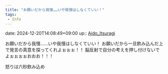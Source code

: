 ```yaml
---
title: "お願いだから我慢……いや我慢はしなくていい！"
tags:
 - Info
---
```


date: 2024-12-20T14:08:49+09:00
up:: [Aido_Itsuragi](Bar/Novel/Nacaria/Aido_Itsuragi.md)

お願いだから我慢……いや我慢はしなくていい！
お願いだから一旦飲み込んだ上で発言の真意を探ってくれよぉぉぉ！！
脳反射で自分の考えを押し付けないでよぉぉぉぉおおお！！！

怒りは六秒飲み込め
